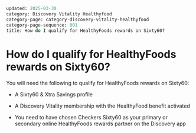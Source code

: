 ```meta
updated: 2025-03-30
category: Discovery Vitality Healthyfood
category-page: category-discovery-vitality-healthyfood
category-page-sequence: 001
title: How do I qualify for HealthyFoods rewards on Sixty60? 
```

# How do I qualify for HealthyFoods rewards on Sixty60? 

You will need the following to qualify for HealthyFoods rewards on Sixty60: 

- A Sixty60 & Xtra Savings profile 

- A Discovery Vitality membership with the HealthyFood benefit activated 

- You need to have chosen Checkers Sixty60 as your primary or secondary online HealthyFoods rewards partner on the Discovery app 